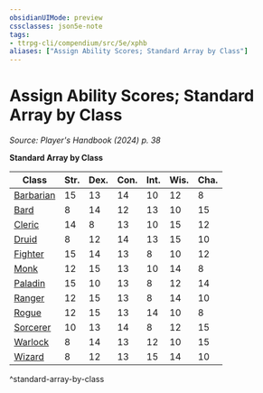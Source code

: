 ```yaml
---
obsidianUIMode: preview
cssclasses: json5e-note
tags:
- ttrpg-cli/compendium/src/5e/xphb
aliases: ["Assign Ability Scores; Standard Array by Class"]
---
```

# Assign Ability Scores; Standard Array by Class
*Source: Player's Handbook (2024) p. 38* 

**Standard Array by Class**

| Class | Str. | Dex. | Con. | Int. | Wis. | Cha. |
|-------|------|------|------|------|------|------|
| [Barbarian](Misc%20Files/CLI/compendium/classes/barbarian-xphb.md) | 15 | 13 | 14 | 10 | 12 | 8 |
| [Bard](Misc%20Files/CLI/compendium/classes/bard-xphb.md) | 8 | 14 | 12 | 13 | 10 | 15 |
| [Cleric](Misc%20Files/CLI/compendium/classes/cleric-xphb.md) | 14 | 8 | 13 | 10 | 15 | 12 |
| [Druid](Misc%20Files/CLI/compendium/classes/druid-xphb.md) | 8 | 12 | 14 | 13 | 15 | 10 |
| [Fighter](Misc%20Files/CLI/compendium/classes/fighter-xphb.md) | 15 | 14 | 13 | 8 | 10 | 12 |
| [Monk](Misc%20Files/CLI/compendium/classes/monk-xphb.md) | 12 | 15 | 13 | 10 | 14 | 8 |
| [Paladin](Misc%20Files/CLI/compendium/classes/paladin-xphb.md) | 15 | 10 | 13 | 8 | 12 | 14 |
| [Ranger](Misc%20Files/CLI/compendium/classes/ranger-xphb.md) | 12 | 15 | 13 | 8 | 14 | 10 |
| [Rogue](Misc%20Files/CLI/compendium/classes/rogue-xphb.md) | 12 | 15 | 13 | 14 | 10 | 8 |
| [Sorcerer](Misc%20Files/CLI/compendium/classes/sorcerer-xphb.md) | 10 | 13 | 14 | 8 | 12 | 15 |
| [Warlock](Misc%20Files/CLI/compendium/classes/warlock-xphb.md) | 8 | 14 | 13 | 12 | 10 | 15 |
| [Wizard](Misc%20Files/CLI/compendium/classes/wizard-xphb.md) | 8 | 12 | 13 | 15 | 14 | 10 |
^standard-array-by-class